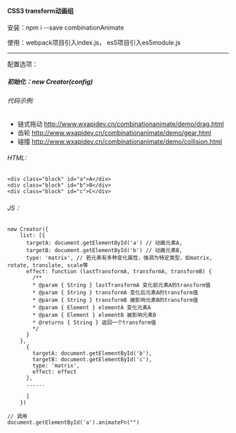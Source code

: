 #### CSS3 transform动画组

 安装：npm i --save combinationAnimate
 
 使用：webpack项目引入index.js， es5项目引入es5module.js
***
 配置选项： 
##### 初始化：new Creator(config)
###### 代码示例: 
* 链式拖动 http://www.wxapidev.cn/combinationanimate/demo/drag.html
* 齿轮 http://www.wxapidev.cn/combinationanimate/demo/gear.html
* 碰撞 http://www.wxapidev.cn/combinationanimate/demo/collision.html

###### HTML:
```$xslt
<div class="block" id="a">A</div>
<div class="block" id="b">B</div>
<div class="block" id="c">C</div>
```
###### JS：
```$xslt
new Creator({
    list: [{
      targetA: document.getElementById('a') // 动画元素A,
      targetB: document.getElementById('b') // 动画元素B,
      type: 'matrix', // 若元素有多种变化属性，强调为特定类型，如matrix, rotate, translate, scale等
      effect: function (lastTransformA, transformA, transformB) {
        /**
        * @param { String } lastTransformA 变化前元素A的transform值
        * @param { String } transformA 变化后元素A的transform值
        * @param { String } transformB 被影响元素B的transform值
        * @param { Element } elementA 变化元素A
        * @param { Element } elementB 被影响元素B
        * @returns { String } 返回一个transform值
        */
      }
    },
      {
        targetA: document.getElementById('b'),
        targetB: document.getElementById('c'),
        type: 'matrix',
        effect: effect
      },
      ......
 
      ]
    })
    
// 调用
document.getElementById('a').animateFn("")
```